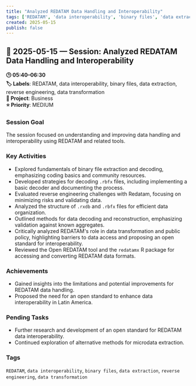 ```yaml
---
title: "Analyzed REDATAM Data Handling and Interoperability"
tags: ['REDATAM', 'data interoperability', 'binary files', 'data extraction', 'reverse engineering', 'data transformation']
created: 2025-05-15
publish: false
---
```


## 📅 2025-05-15 — Session: Analyzed REDATAM Data Handling and Interoperability

**🕒 05:40–06:30**  
**🏷️ Labels**: REDATAM, data interoperability, binary files, data extraction, reverse engineering, data transformation  
**📂 Project**: Business  
**⭐ Priority**: MEDIUM  


### Session Goal
The session focused on understanding and improving data handling and interoperability using REDATAM and related tools.

### Key Activities
- Explored fundamentals of binary file extraction and decoding, emphasizing coding basics and community resources.
- Developed strategies for decoding `.rbfx` files, including implementing a basic decoder and documenting the process.
- Evaluated reverse engineering challenges with Redatam, focusing on minimizing risks and validating data.
- Analyzed the structure of `.rxdb` and `.rbfx` files for efficient data organization.
- Outlined methods for data decoding and reconstruction, emphasizing validation against known aggregates.
- Critically analyzed REDATAM's role in data transformation and public policy, highlighting barriers to data access and proposing an open standard for interoperability.
- Reviewed the Open REDATAM tool and the `redatamx` R package for accessing and converting REDATAM data formats.

### Achievements
- Gained insights into the limitations and potential improvements for REDATAM data handling.
- Proposed the need for an open standard to enhance data interoperability in Latin America.

### Pending Tasks
- Further research and development of an open standard for REDATAM data interoperability.
- Continued exploration of alternative methods for microdata extraction.

### Tags
`REDATAM`, `data interoperability`, `binary files`, `data extraction`, `reverse engineering`, `data transformation`
